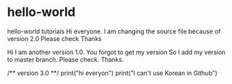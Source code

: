 # hello-world
hello-world tutorials
Hi everyone. I am changing the source file because of version 2.0
Please check Thanks

Hi I am another version 1.0.
You forgot to get my version 
So I add my version to master branch. Please check. Thanks.

/** version 3.0 **/
print("hi everyon")
print("I can't use Korean in Github")
